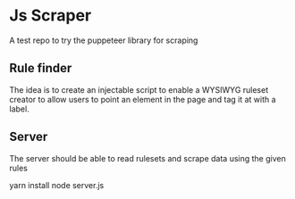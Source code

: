 # Js Scraper

A test repo to try the puppeteer library for scraping

## Rule finder

The idea is to create an injectable script to enable a WYSIWYG ruleset creator to allow users to point an element in the page and tag it at with a label.

## Server

The server should be able to read rulesets and scrape data using the given rules

yarn install
node server.js
